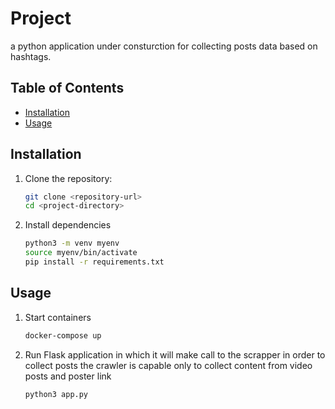 # Project 

a python application under consturction for collecting posts data based on hashtags.

## Table of Contents

- [Installation](#installation)
- [Usage](#usage)

## Installation

1. Clone the repository:
   ```bash
   git clone <repository-url>
   cd <project-directory>
2. Install dependencies
   ```bash
   python3 -m venv myenv
   source myenv/bin/activate
   pip install -r requirements.txt

## Usage
1. Start containers
    ```bash
    docker-compose up
2. Run Flask application in which it will make call to the scrapper in order to collect posts the crawler is capable only to collect content from video posts and poster link
    ```bash
    python3 app.py


